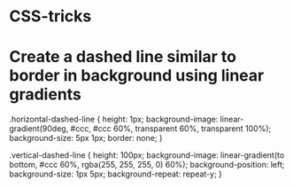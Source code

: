 # CSS-tricks

Create a dashed line similar to border in background using linear gradients
===========================================================================

.horizontal-dashed-line {
	  height: 1px;
	  background-image: linear-gradient(90deg, #ccc, #ccc 60%, transparent 60%, transparent 100%);
	  background-size: 5px 1px;
	  border: none;
}


.vertical-dashed-line {
	height: 100px;
	background-image: linear-gradient(to bottom, #ccc 60%, rgba(255, 255, 255, 0) 60%);
	background-position: left;
	background-size: 1px 5px;
	background-repeat: repeat-y;
}
